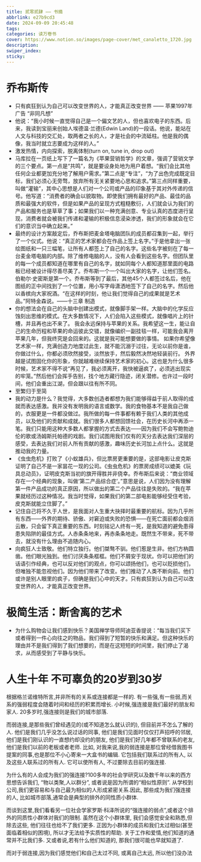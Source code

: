 ```yaml
---
title: 贰零贰肆 —— 书摘
abbrlink: e27b9cd3
date: 2024-09-09 20:45:48
tags:
categories: 读万卷书
cover: https://www.notion.so/images/page-cover/met_canaletto_1720.jpg
description:
swiper_index:
sticky:
---
```


# 乔布斯传
- 只有疯狂到认为自己可以改变世界的人，才能真正改变世界 —— 苹果1997年广告 “非同凡想”
- 他说：“我小时候一直觉得自己是一个偏文艺的人，但也喜欢电子的东西。后来，我读到宝丽来创始人埃德温·兰德(Edwin Land)的一段话。他说，能站在人文与科技的交汇处，取两者之长的人，才是社会的中流砥柱。他是我的偶像，我当时就立志要成为这样的人。”
- 激发热情，内向探索，脱离体制(turn on, tune in, drop out)
- 马库拉在一页纸上写下了一篇名为《苹果营销哲学》的文章，强调了营销文学的三个要点。第一点是“共鸣”，就是要设身处地为用户着想。“我们会比其他任何企业都更加充分地了解用户需求。”第二点是“专注”，“为了出色完成既定目标，我们必须心无旁骛，放弃所有无关紧要地心思和追求。”第三点同样重要，叫做“灌输”，其中心思想是人们对一个公司或产品的印象基于其对外传递的信号。他写道：“消费者的确会以貌取物。即使我们拥有最好的产品、最佳的品质和最强大的软件，但是如果产品的呈现方式粗糙敷衍，人们就会认为我们的产品和服务也是草草了事；如果我们以一种充满创意、专业认真的态度进行呈现，消费者就会被我们传递和灌输的积极信息浸染渗透，我们的形象就会在它们的意识当中确立起来。”
- 最终的设计方案敲定后，乔布斯把麦金塔电脑团队的成员都召集到一起，举行了一个仪式。他说：“真正的艺术家都会在作品上签上名字。”于是他拿出一张绘图纸和一只三幅笔，让所有人都签上了自己的名字。这些名字被刻在了每一台麦金塔电脑的内部。除了维修电脑的人，没有人会看到这些名字。但团队里的每一个成员都知道在哪里有自己的名字，就如同每个人都知道那里面的电路板已经被设计得尽善尽美了。乔布斯一个一个叫出大家的名字，让他们签名。伯勒尔·史密斯是第一个。乔布斯等到了最后，其他45个人都签过名后，他在图纸的正中间找到了一个位置，用小写字母潇洒地签下了自己的名字。然后他以香槟向大家祝酒。“在这样的时刻，他让我们觉得自己的成果就是艺术品。”阿特金森说。——十三章 制造 
- 你的想法会在自己的头脑中创建出模式，就像脚手架一样。大脑中的化学反应蚀刻出思维的模式。在大多数情况下，人们会陷入这些模式，就像唱片上的针槽，并且再也出不来了。
  我会永远保持与苹果的关系。我希望这一生，能让自己的生命历程和苹果的命运彼此交错，就像编织一副挂毯一样，可能我会离开苹果几年，但我终究是会回来的。这就是我可能想要做的事情。
  如果你希望像艺术家一样，充满创造力地度过此生，就不能沉溺于过往，无论以前你是谁，你做过什么，你都必须欣然接受，淡然放手，然后毅然决然地轻装前行。
  外界越是试图固化你的形象，你就越难继续保持艺术家的初心。这也是为什么很多时候，艺术家不得不说“再见了，我必须离开，我快被逼疯了，必须逃出现实的牢笼。”然后他们会挥手告别，找个地方藏行隐迹，闭关潜修。也许过一段时间，他们会重出江湖，但会跟以往有所不同。
- 至繁归于至简
- 我的动力是什么？我觉得，大多数创造者都想为我们能够得益于前人取得的成就而表达感激。我并没有发明我的语言或数学。我的食物基本不是我自己做的，衣服更是一件都没做过。我所做的每一件事都有赖于我们人类的其他成员，以及他们的贡献和成就。我们很多人都想回馈社会，在历史长河中再添一笔。我们只能用这种大多数人都掌握的方式去表达——因为我们不会写鲍勃迪伦的歌或汤姆斯托帕德的戏剧。我们试图用我们仅有的天分去表达我们深层的感受，去表达我们对前人所有贡献的感激，趣味历史长河加上点什么。这就是推动我的力量。
- 《虫虫危机》打败了《小蚁雄兵》，但比票房更重要的是，这部电影让皮克斯证明了自己不是一家昙花一现的公司。《虫虫危机》的票房成绩可以媲美《玩具总动员》，证明皮克斯当初的旗开得胜并非侥幸。乔布斯后来说：“商业领域存在一个经典的现象，叫做‘第二产品综合症’。”意思是说，人们因为没有理解第一件产品成功的真正原因，所以做出的第二个产品往往是失败的。“我在苹果就经历过这种情况。我当时觉得，如果我们的第二部电影能够经受住考验，皮克斯就能立住脚了。”
- 记住自己将不久于人世，是我面对人生重大抉择时最重要的航标。因为几乎所有东西——外界的期待、骄傲、对窘迫或失败的恐惧——在死亡面前都会烟消云散，只会留下真正重要的东西。时刻铭记人终有一死，是我知道的避免患得患失陷阱的最佳方式。人赤条条地来，再赤条条地走。既然生不带来，死不带去，就没有什么理由不追随内心。
- 向疯狂人士致敬。他们特立独行。他们桀骜不驯。他们惹是生非。他们方枘圆凿。他们眼光独到。他们讨厌条条框框。他们不屑安于现状。你可以把他们的话语引作经典，也可以反对他们的观点，你可以颂扬他们，也可以贬损他们，但唯独不能忽视他们。因为他们带来了改变。他们推动了人类不断向前。他们或许是别人眼里的疯子，但确是我们心中的天才。只有疯狂到认为自己可以改变世界的人，才能真正改变世界。

# 极简生活：断舍离的艺术

- 为什么购物会让我们感到快乐？美国禅学导师阿迪亚香提说：“每当我们买下或者得到一件心向往之的物品，我们得到了短暂的快乐和满足。但这种快乐的理由并不是我们得到了我们想要的，而是在这短短的时间里，我们停止了渴求，从而感受到了平静与快乐。

# 人生十年 不可辜负的20岁到30岁

根据格兰诺维特所言,并非所有的关系或连接都是一样的. 有一些强,有一些弱,而关系的强弱程度会随着时间和经历的积累而增长. 小时候,强连接是我们最好的朋友和家人. 20多岁时,强连接则是我们的城市部落.

而弱连接,是那些我们曾经遇见的(或不知道怎么就认识的), 但目前并不怎么了解的人. 他们是我们几乎没怎么说过话的同事, 他们是我们见面时仅仅打声招呼的邻居, 他们是我们刚认识的一直想约却没约的朋友, 他们是我们好几年都不曾联系的老友, 他们是我们以前的老板或者老师. 比如, 对我来说,我的弱连接是那位曾经借我图书提案的同事,也是那位不小心寄来一大盒书的编辑. 它包括我们联系过的所有人, 以及这些人联系过的所有人. 它可以使所有人, 不过要除去目前的强连接.

为什么有的人会成为我们的强连接?100多年的社会学研究以及数千年以来的西方思想告诉我们, “物以类聚,人以群分”, 或者说是因为所谓的“相似性原则”. 从学校到公司,我们更容易和与自己最为相似的人形成紧密关系.因此, 那些成为我们强连接的人, 比如城市部落,通常会是典型的排外的同性质小群体.

而谈到这里,我们看看另一位社会学家罗斯·科泽所说的“强连接的弱点”,或者这个排外的同质性小群体对我们的限制. 虽然在这个小群体里, 我们会感觉安全和熟悉,但除去这些, 他们往往也给不了我们更多. 正因为小群体的成员和我们太过相似(甚至面临着相似的困境), 所以才无法给予实质性的帮助. 关于工作和爱情,他们知道的通常并不比我们多. 又或者说,若有什么他们知道的, 那我们很可能也早就知道了.

而对于弱连接,因为我们感觉他们和自己太过不同, 或离自己太远, 所以他们没办法